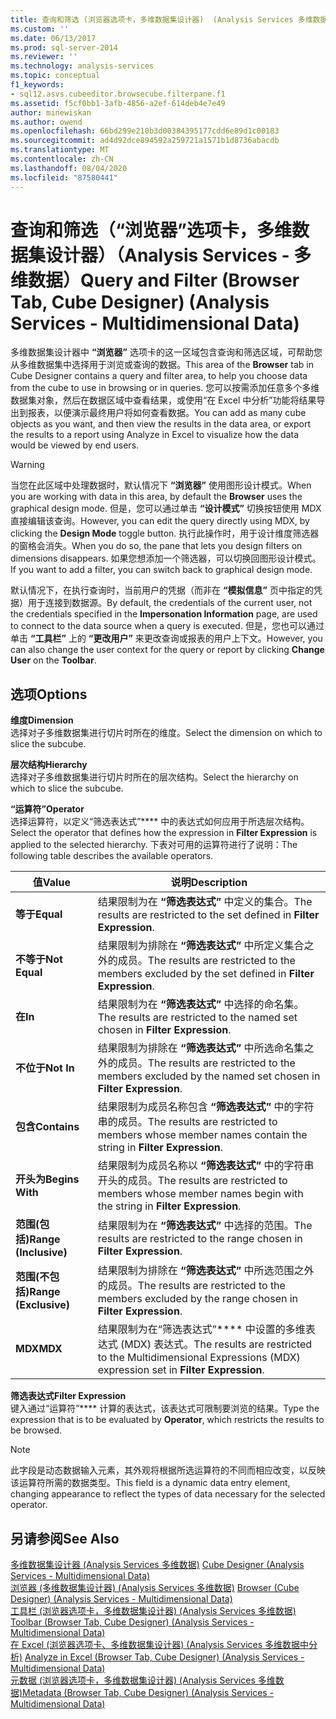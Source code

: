 ```yaml
---
title: 查询和筛选 (浏览器选项卡，多维数据集设计器)  (Analysis Services 多维数据) |Microsoft Docs
ms.custom: ''
ms.date: 06/13/2017
ms.prod: sql-server-2014
ms.reviewer: ''
ms.technology: analysis-services
ms.topic: conceptual
f1_keywords:
- sql12.asvs.cubeeditor.browsecube.filterpane.f1
ms.assetid: f5cf0bb1-3afb-4856-a2ef-614deb4e7e49
author: minewiskan
ms.author: owend
ms.openlocfilehash: 66bd299e210b3d00384395177cdd6e89d1c00183
ms.sourcegitcommit: ad4d92dce894592a259721a1571b1d8736abacdb
ms.translationtype: MT
ms.contentlocale: zh-CN
ms.lasthandoff: 08/04/2020
ms.locfileid: "87580441"
---
```

# <a name="query-and-filter-browser-tab-cube-designer-analysis-services---multidimensional-data"></a><span data-ttu-id="7b02b-102">查询和筛选（“浏览器”选项卡，多维数据集设计器）（Analysis Services - 多维数据）</span><span class="sxs-lookup"><span data-stu-id="7b02b-102">Query and Filter (Browser Tab, Cube Designer) (Analysis Services - Multidimensional Data)</span></span>
  <span data-ttu-id="7b02b-103">多维数据集设计器中 **“浏览器”** 选项卡的这一区域包含查询和筛选区域，可帮助您从多维数据集中选择用于浏览或查询的数据。</span><span class="sxs-lookup"><span data-stu-id="7b02b-103">This area of the **Browser** tab in Cube Designer contains a query and filter area, to help you choose data from the cube to use in browsing or in queries.</span></span> <span data-ttu-id="7b02b-104">您可以按需添加任意多个多维数据集对象，然后在数据区域中查看结果，或使用“在 Excel 中分析”功能将结果导出到报表，以便演示最终用户将如何查看数据。</span><span class="sxs-lookup"><span data-stu-id="7b02b-104">You can add as many cube objects as you want, and then view the results in the data area, or export the results to a report using Analyze in Excel to visualize how the data would be viewed by end users.</span></span>  
  
> [!WARNING]  
>  <span data-ttu-id="7b02b-105">当您在此区域中处理数据时，默认情况下 **“浏览器”** 使用图形设计模式。</span><span class="sxs-lookup"><span data-stu-id="7b02b-105">When you are working with data in this area, by default the **Browser** uses the graphical design mode.</span></span> <span data-ttu-id="7b02b-106">但是，您可以通过单击 **“设计模式”** 切换按钮使用 MDX 直接编辑该查询。</span><span class="sxs-lookup"><span data-stu-id="7b02b-106">However, you can edit the query directly using MDX, by clicking the **Design Mode** toggle button.</span></span> <span data-ttu-id="7b02b-107">执行此操作时，用于设计维度筛选器的窗格会消失。</span><span class="sxs-lookup"><span data-stu-id="7b02b-107">When you do so, the pane that lets you design filters on dimensions disappears.</span></span> <span data-ttu-id="7b02b-108">如果您想添加一个筛选器，可以切换回图形设计模式。</span><span class="sxs-lookup"><span data-stu-id="7b02b-108">If you want to add a filter, you can switch back to graphical design mode.</span></span>  
  
 <span data-ttu-id="7b02b-109">默认情况下，在执行查询时，当前用户的凭据（而非在 **“模拟信息”** 页中指定的凭据）用于连接到数据源。</span><span class="sxs-lookup"><span data-stu-id="7b02b-109">By default, the credentials of the current user, not the credentials specified in the **Impersonation Information** page, are used to connect to the data source when a query is executed.</span></span> <span data-ttu-id="7b02b-110">但是，您也可以通过单击 **“工具栏”** 上的 **“更改用户”** 来更改查询或报表的用户上下文。</span><span class="sxs-lookup"><span data-stu-id="7b02b-110">However, you can also change the user context for the query or report by clicking **Change User** on the **Toolbar**.</span></span>  
  
## <a name="options"></a><span data-ttu-id="7b02b-111">选项</span><span class="sxs-lookup"><span data-stu-id="7b02b-111">Options</span></span>  
 <span data-ttu-id="7b02b-112">**维度**</span><span class="sxs-lookup"><span data-stu-id="7b02b-112">**Dimension**</span></span>  
 <span data-ttu-id="7b02b-113">选择对子多维数据集进行切片时所在的维度。</span><span class="sxs-lookup"><span data-stu-id="7b02b-113">Select the dimension on which to slice the subcube.</span></span>  
  
 <span data-ttu-id="7b02b-114">**层次结构**</span><span class="sxs-lookup"><span data-stu-id="7b02b-114">**Hierarchy**</span></span>  
 <span data-ttu-id="7b02b-115">选择对子多维数据集进行切片时所在的层次结构。</span><span class="sxs-lookup"><span data-stu-id="7b02b-115">Select the hierarchy on which to slice the subcube.</span></span>  
  
 <span data-ttu-id="7b02b-116">**“运算符”**</span><span class="sxs-lookup"><span data-stu-id="7b02b-116">**Operator**</span></span>  
 <span data-ttu-id="7b02b-117">选择运算符，以定义“筛选表达式”\*\*\*\* 中的表达式如何应用于所选层次结构。</span><span class="sxs-lookup"><span data-stu-id="7b02b-117">Select the operator that defines how the expression in **Filter Expression** is applied to the selected hierarchy.</span></span> <span data-ttu-id="7b02b-118">下表对可用的运算符进行了说明：</span><span class="sxs-lookup"><span data-stu-id="7b02b-118">The following table describes the available operators.</span></span>  
  
|<span data-ttu-id="7b02b-119">值</span><span class="sxs-lookup"><span data-stu-id="7b02b-119">Value</span></span>|<span data-ttu-id="7b02b-120">说明</span><span class="sxs-lookup"><span data-stu-id="7b02b-120">Description</span></span>|  
|-----------|-----------------|  
|<span data-ttu-id="7b02b-121">**等于**</span><span class="sxs-lookup"><span data-stu-id="7b02b-121">**Equal**</span></span>|<span data-ttu-id="7b02b-122">结果限制为在 **“筛选表达式”** 中定义的集合。</span><span class="sxs-lookup"><span data-stu-id="7b02b-122">The results are restricted to the set defined in **Filter Expression**.</span></span>|  
|<span data-ttu-id="7b02b-123">**不等于**</span><span class="sxs-lookup"><span data-stu-id="7b02b-123">**Not Equal**</span></span>|<span data-ttu-id="7b02b-124">结果限制为排除在 **“筛选表达式”** 中所定义集合之外的成员。</span><span class="sxs-lookup"><span data-stu-id="7b02b-124">The results are restricted to the members excluded by the set defined in **Filter Expression**.</span></span>|  
|<span data-ttu-id="7b02b-125">**在**</span><span class="sxs-lookup"><span data-stu-id="7b02b-125">**In**</span></span>|<span data-ttu-id="7b02b-126">结果限制为在 **“筛选表达式”** 中选择的命名集。</span><span class="sxs-lookup"><span data-stu-id="7b02b-126">The results are restricted to the named set chosen in **Filter Expression**.</span></span>|  
|<span data-ttu-id="7b02b-127">**不位于**</span><span class="sxs-lookup"><span data-stu-id="7b02b-127">**Not In**</span></span>|<span data-ttu-id="7b02b-128">结果限制为排除在 **“筛选表达式”** 中所选命名集之外的成员。</span><span class="sxs-lookup"><span data-stu-id="7b02b-128">The results are restricted to the members excluded by the named set chosen in **Filter Expression**.</span></span>|  
|<span data-ttu-id="7b02b-129">**包含**</span><span class="sxs-lookup"><span data-stu-id="7b02b-129">**Contains**</span></span>|<span data-ttu-id="7b02b-130">结果限制为成员名称包含 **“筛选表达式”** 中的字符串的成员。</span><span class="sxs-lookup"><span data-stu-id="7b02b-130">The results are restricted to members whose member names contain the string in **Filter Expression**.</span></span>|  
|<span data-ttu-id="7b02b-131">**开头为**</span><span class="sxs-lookup"><span data-stu-id="7b02b-131">**Begins With**</span></span>|<span data-ttu-id="7b02b-132">结果限制为成员名称以 **“筛选表达式”** 中的字符串开头的成员。</span><span class="sxs-lookup"><span data-stu-id="7b02b-132">The results are restricted to members whose member names begin with the string in **Filter Expression**.</span></span>|  
|<span data-ttu-id="7b02b-133">**范围(包括)**</span><span class="sxs-lookup"><span data-stu-id="7b02b-133">**Range (Inclusive)**</span></span>|<span data-ttu-id="7b02b-134">结果限制为在 **“筛选表达式”** 中选择的范围。</span><span class="sxs-lookup"><span data-stu-id="7b02b-134">The results are restricted to the range chosen in **Filter Expression**.</span></span>|  
|<span data-ttu-id="7b02b-135">**范围(不包括)**</span><span class="sxs-lookup"><span data-stu-id="7b02b-135">**Range (Exclusive)**</span></span>|<span data-ttu-id="7b02b-136">结果限制为排除在 **“筛选表达式”** 中所选范围之外的成员。</span><span class="sxs-lookup"><span data-stu-id="7b02b-136">The results are restricted to the members excluded by the range chosen in **Filter Expression**.</span></span>|  
|<span data-ttu-id="7b02b-137">**MDX**</span><span class="sxs-lookup"><span data-stu-id="7b02b-137">**MDX**</span></span>|<span data-ttu-id="7b02b-138">结果限制为在“筛选表达式”\*\*\*\* 中设置的多维表达式 (MDX) 表达式。</span><span class="sxs-lookup"><span data-stu-id="7b02b-138">The results are restricted to the Multidimensional Expressions (MDX) expression set in **Filter Expression**.</span></span>|  
  
 <span data-ttu-id="7b02b-139">**筛选表达式**</span><span class="sxs-lookup"><span data-stu-id="7b02b-139">**Filter Expression**</span></span>  
 <span data-ttu-id="7b02b-140">键入通过“运算符”\*\*\*\* 计算的表达式，该表达式可限制要浏览的结果。</span><span class="sxs-lookup"><span data-stu-id="7b02b-140">Type the expression that is to be evaluated by **Operator**, which restricts the results to be browsed.</span></span>  
  
> [!NOTE]  
>  <span data-ttu-id="7b02b-141">此字段是动态数据输入元素，其外观将根据所选运算符的不同而相应改变，以反映该运算符所需的数据类型。</span><span class="sxs-lookup"><span data-stu-id="7b02b-141">This field is a dynamic data entry element, changing appearance to reflect the types of data necessary for the selected operator.</span></span>  
  
## <a name="see-also"></a><span data-ttu-id="7b02b-142">另请参阅</span><span class="sxs-lookup"><span data-stu-id="7b02b-142">See Also</span></span>  
 <span data-ttu-id="7b02b-143">[多维数据集设计器 &#40;Analysis Services 多维数据&#41;](cube-designer-analysis-services-multidimensional-data.md) </span><span class="sxs-lookup"><span data-stu-id="7b02b-143">[Cube Designer &#40;Analysis Services - Multidimensional Data&#41;](cube-designer-analysis-services-multidimensional-data.md) </span></span>  
 <span data-ttu-id="7b02b-144">[浏览器 &#40;多维数据集设计器&#41; &#40;Analysis Services 多维数据&#41;](browser-cube-designer-analysis-services-multidimensional-data.md) </span><span class="sxs-lookup"><span data-stu-id="7b02b-144">[Browser &#40;Cube Designer&#41; &#40;Analysis Services - Multidimensional Data&#41;](browser-cube-designer-analysis-services-multidimensional-data.md) </span></span>  
 <span data-ttu-id="7b02b-145">[工具栏 &#40;浏览器选项卡，多维数据集设计器&#41; &#40;Analysis Services 多维数据&#41;](toolbar-browser-tab-cube-designer-analysis-services-multidimensional-data.md) </span><span class="sxs-lookup"><span data-stu-id="7b02b-145">[Toolbar &#40;Browser Tab, Cube Designer&#41; &#40;Analysis Services - Multidimensional Data&#41;](toolbar-browser-tab-cube-designer-analysis-services-multidimensional-data.md) </span></span>  
 <span data-ttu-id="7b02b-146">[在 Excel &#40;浏览器选项卡、多维数据集设计器&#41; &#40;Analysis Services 多维数据中分析&#41;](analyze-in-excel-browser-cube-designer-analysis-services-multidimensional-data.md) </span><span class="sxs-lookup"><span data-stu-id="7b02b-146">[Analyze in Excel &#40;Browser Tab, Cube Designer&#41; &#40;Analysis Services - Multidimensional Data&#41;](analyze-in-excel-browser-cube-designer-analysis-services-multidimensional-data.md) </span></span>  
 [<span data-ttu-id="7b02b-147">元数据 &#40;浏览器选项卡，多维数据集设计器&#41; &#40;Analysis Services 多维数据&#41;</span><span class="sxs-lookup"><span data-stu-id="7b02b-147">Metadata &#40;Browser Tab, Cube Designer&#41; &#40;Analysis Services - Multidimensional Data&#41;</span></span>](metadata-browser-tab-cube-designer-analysis-services-multidimensional-data.md)  
  
  
